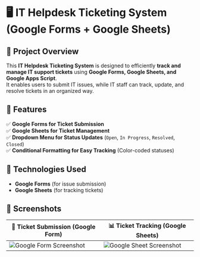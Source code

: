 # 🖥️ IT Helpdesk Ticketing System (Google Forms + Google Sheets)

## 📌 Project Overview
This **IT Helpdesk Ticketing System** is designed to efficiently **track and manage IT support tickets** using **Google Forms, Google Sheets, and Google Apps Script**.  
It enables users to submit IT issues, while IT staff can track, update, and resolve tickets in an organized way.  

## 🎯 Features
✅ **Google Forms for Ticket Submission**  
✅ **Google Sheets for Ticket Management**  
✅ **Dropdown Menu for Status Updates** (`Open`, `In Progress`, `Resolved`, `Closed`)  
✅ **Conditional Formatting for Easy Tracking** (Color-coded statuses)  
 

## 🚀 Technologies Used
- **Google Forms** (for issue submission)  
- **Google Sheets** (for tracking tickets)  
 

## 📸 Screenshots

| 🎫 Ticket Submission (Google Form) | 📊 Ticket Tracking (Google Sheets) |
|---------------------------------|--------------------------------|
| ![Google Form Screenshot](https://via.placeholder.com/400x250.png?text=Google+Form) | ![Google Sheet Screenshot](https://via.placeholder.com/400x250.png?text=Google+Sheets) |

